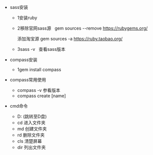 * sass安装
  * 1安装ruby
  * 2移除官网sass源   gem sources --remove https://rubygems.org/

    添加淘宝源 gem sources -a https://ruby.taobao.org/    
  * 3sass -v   查看sass版本

* compass安装
  * 1gem install compass

* compass常用使用
  * compass -v 参看版本
  * compass create [name] 
 
* cmd命令
  * D: (跳转至D盘)
  * cd 进入文件夹
  * md 创建文件夹
  * rd 删除文件夹
  * cls 清楚屏幕
  * dir 列出文件夹
